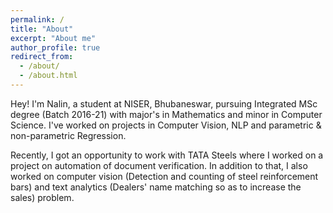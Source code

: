 ```yaml
---
permalink: /
title: "About"
excerpt: "About me"
author_profile: true
redirect_from: 
  - /about/
  - /about.html
---
```


Hey! I'm Nalin, a student at NISER, Bhubaneswar, pursuing Integrated MSc degree (Batch 2016-21) with major's in Mathematics and minor in Computer Science. 
I've worked on projects in Computer Vision, NLP and parametric & non-parametric Regression. 

Recently, I got an opportunity to work with TATA Steels where I worked on a project on automation of document verification. In addition to that, I also worked on computer vision (Detection and counting of steel reinforcement bars) and text analytics (Dealers' name matching so as to increase the sales) problem.
 


